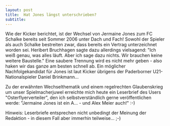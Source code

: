 ```yaml
---
layout: post
title:  Hat Jones längst unterschrieben?
subtitle:  
---
```


Wie der Kicker berichtet, ist der Wechsel von Jermaine Jones zum FC Schalke bereits seit Sommer 2006 unter Dach und Fach! Sowohl der Spieler als auch Schalke bestreiten zwar, dass bereits ein Vertrag unterzeichnet worden sei. Heribert Bruchhagen sagte dazu allerdings vielsagend: "Ich weiß genau, was alles läuft. Aber ich sage dazu nichts. Wir brauchen keine weitere Baustelle." Eine saubere Trennung wird es nicht mehr geben - also haken wir das ganze am besten schnell ab. Ein möglicher Nachfolgekandidat für Jones ist laut Kicker übrigens der Paderborner U21-Nationalspieler Daniel Brinkmann...

Zu der erwähnten Wechselthematik und einem regelrechten Glaubenskrieg um unser Spielmacherjuwel erreichte mich heute ein Leserbrief des Users "Osterflyerverteiler", den ich selbstverständlich gerne veröffentlichen werde: "Jermaine Jones ist ein A... - und Alex Meier auch!" :-)

Hinweis: Leserbriefe entsprechen nicht unbedingt der Meinung der Redaktion - in diesem Fall aber immerhin teilweise... ;-)
